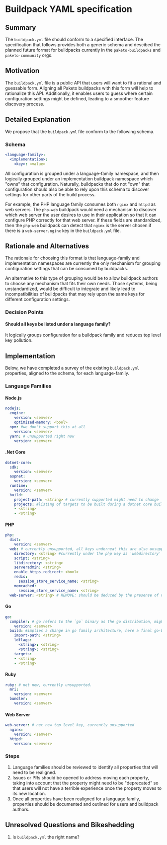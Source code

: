 # Buildpack YAML specification

## Summary
The `buildpack.yml` file should conform to a specified interface. The specification that follows provides both a generic schema and descibed the planned future format for buildpacks currently in the `paketo-buildpacks` and `paketo-community` orgs.

## Motivation
The `buildpack.yml` file is a public API that users will want to fit a rational and guessable form. Aligning all Paketo buildpacks with this form will help to rationalize this API. Additionally, it enables  users to guess where certain configuration settings might be defined, leading to a smoother feature discovery process.

## Detailed Explanation
We propose that the `buildpack.yml` file conform to the following schema.

### Schema
```yaml
<language-family>:
  <implementation>:
    <key>: <value>
```

All configuration is grouped under a language-family namespace, and then logically grouped under an implementation buildpack namespace which "owns" that configuration. Naturally, buildpacks that do not "own" that configuration should also be able to rely upon this schema to discover settings for other parts of the build process.

For example, the PHP language family consumes both `nginx` and `httpd` as web servers. The `php-web` buildpack would need a mechanism to discover which web server the user desires to use in their application so that it can configure PHP correctly for that web server. If these fields are standardized, then the `php-web` buildpack can detect that `nginx` is the server chosen if there is a `web-server.nginx` key in the `buildpack.yml` file.
 

## Rationale and Alternatives

The rationale for choosing this format is that language-family and implementation namespaces are currently the only mechanism for grouping configuration settings that can be consumed by buildpacks.

An alternative to this type of grouping would be to allow buildpack authors to choose any mechanism that fits their own needs. Those systems, being unstandardized, would be difficult to integrate and likely lead to incompatibilities of buildpacks that may rely upon the same keys for different configuration settings.

### Decision Points

#### Should all keys be listed under a language family?
It logically groups configuration for a buildpack family and reduces top level key pollution.


## Implementation

Below, we have completed a survey of the existing `buildpack.yml` properties, aligned to the schema, for each language-family.

### Language Families

#### Node.js
```yaml
nodejs:
  engine:
    version: <semver>
    optimized-memory: <bool>
  npm: #we don't support this at all
    version: <semver>
  yarn: # unsupported right now
    version: <semver>
```

#### .Net Core
```yaml
dotnet-core:
  sdk:
    version: <semver>
  aspnet:
    version: <semver>
  runtime:
    version: <semver>
  build:
    project-path: <string> # currently supported might need to change
    projects: #listing of targets to be built during a dotnet core build
    - <string>
    - <string>
```

#### PHP
```yaml
php:
  dist:
    version: <semver>
  web: # currently unsupported, all keys underneat this are also unsupported.
    directory: <string> #currently under the php key as 'webdirectory'
    script: <string> 
    libdirectory: <string>
    serveradmin: <string>
    enable_https_redirect: <bool>
    redis:
      session_store_service_name: <string>
    memcached:
      session_store_service_name: <string>
  web-server: <string> # REMOVE: should be deduced by the presense of nginx or httpd
```

#### Go
```yaml
go: 
  compiler: # go refers to the `go` binary as the go distribution, might be worth renaming
    version: <semver>
  build: #implies a change in go family architecture, here a final go-build buildpack actually builds the binary.
    import-path: <string>
    ldflags:
      <string>: <string>
      <string>: <string>
    targets:
    - <string>
    - <string>
```

#### Ruby
``` yaml
ruby: # net new, currently unsupported.
  mri:
    version: <semver>
  bundler:
    version: <semver>
```

#### Web Server
```yaml
web-server: # net new top level key, currently unsupported
  nginx:
    version: <semver>
  httpd:
    version: <semver>
```

### Steps

1. Language families should be reviewed to identify all properties that will need to be realigned.
2. Issues or PRs should be opened to address moving each property, taking into account that the property might need to be "deprecated" so that users will not have a terrible experience once the property moves to its new location.
3. Once all properties have been realigned for a language family, properties should be documented and outlined for users and buildpack authors.

## Unresolved Questions and Bikeshedding

1. Is `buildpack.yml` the right name?

